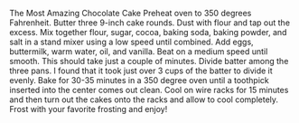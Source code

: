 The Most Amazing Chocolate Cake Preheat oven to 350 degrees Fahrenheit. Butter three 9-inch cake rounds. Dust with flour and tap out the excess. Mix together flour, sugar, cocoa, baking soda, baking powder, and salt in a stand mixer using a low speed until combined. Add eggs, buttermilk, warm water, oil, and vanilla. Beat on a medium speed until smooth. This should take just a couple of minutes. Divide batter among the three pans. I found that it took just over 3 cups of the batter to divide it evenly. Bake for 30-35 minutes in a 350 degree oven until a toothpick inserted into the center comes out clean. Cool on wire racks for 15 minutes and then turn out the cakes onto the racks and allow to cool completely. Frost with your favorite frosting and enjoy!
